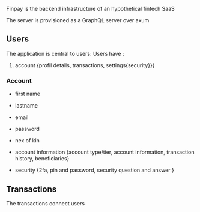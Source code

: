 Finpay is the backend infrastructure of an hypothetical fintech SaaS

The server is provisioned as a GraphQL server over axum 


## Users 
The application is central to users:
Users have :
1. account {profil details, transactions, settings{security}}}

### Account
- first name
- lastname
- email 
- password 
- nex of kin

- account information {account type/tier, account information, transaction history, beneficiaries}
- security {2fa, pin and password, security question and answer }


## Transactions
The transactions connect users 
